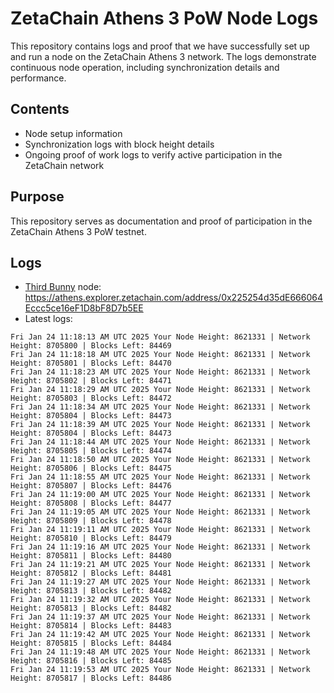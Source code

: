 # ZetaChain Athens 3 PoW Node Logs
This repository contains logs and proof that we have successfully set up and run a node on the ZetaChain Athens 3 network. The logs demonstrate continuous node operation, including synchronization details and performance.

## Contents
- Node setup information
- Synchronization logs with block height details
- Ongoing proof of work logs to verify active participation in the ZetaChain network

## Purpose
This repository serves as documentation and proof of participation in the ZetaChain Athens 3 PoW testnet.

## Logs

- [Third Bunny](https://thirdbunny.xyz/) node: https://athens.explorer.zetachain.com/address/0x225254d35dE666064Eccc5ce16eF1D8bF8D7b5EE
- Latest logs:
```
Fri Jan 24 11:18:13 AM UTC 2025 Your Node Height: 8621331 | Network Height: 8705800 | Blocks Left: 84469
Fri Jan 24 11:18:18 AM UTC 2025 Your Node Height: 8621331 | Network Height: 8705801 | Blocks Left: 84470
Fri Jan 24 11:18:23 AM UTC 2025 Your Node Height: 8621331 | Network Height: 8705802 | Blocks Left: 84471
Fri Jan 24 11:18:29 AM UTC 2025 Your Node Height: 8621331 | Network Height: 8705803 | Blocks Left: 84472
Fri Jan 24 11:18:34 AM UTC 2025 Your Node Height: 8621331 | Network Height: 8705804 | Blocks Left: 84473
Fri Jan 24 11:18:39 AM UTC 2025 Your Node Height: 8621331 | Network Height: 8705804 | Blocks Left: 84473
Fri Jan 24 11:18:44 AM UTC 2025 Your Node Height: 8621331 | Network Height: 8705805 | Blocks Left: 84474
Fri Jan 24 11:18:50 AM UTC 2025 Your Node Height: 8621331 | Network Height: 8705806 | Blocks Left: 84475
Fri Jan 24 11:18:55 AM UTC 2025 Your Node Height: 8621331 | Network Height: 8705807 | Blocks Left: 84476
Fri Jan 24 11:19:00 AM UTC 2025 Your Node Height: 8621331 | Network Height: 8705808 | Blocks Left: 84477
Fri Jan 24 11:19:05 AM UTC 2025 Your Node Height: 8621331 | Network Height: 8705809 | Blocks Left: 84478
Fri Jan 24 11:19:11 AM UTC 2025 Your Node Height: 8621331 | Network Height: 8705810 | Blocks Left: 84479
Fri Jan 24 11:19:16 AM UTC 2025 Your Node Height: 8621331 | Network Height: 8705811 | Blocks Left: 84480
Fri Jan 24 11:19:21 AM UTC 2025 Your Node Height: 8621331 | Network Height: 8705812 | Blocks Left: 84481
Fri Jan 24 11:19:27 AM UTC 2025 Your Node Height: 8621331 | Network Height: 8705813 | Blocks Left: 84482
Fri Jan 24 11:19:32 AM UTC 2025 Your Node Height: 8621331 | Network Height: 8705813 | Blocks Left: 84482
Fri Jan 24 11:19:37 AM UTC 2025 Your Node Height: 8621331 | Network Height: 8705814 | Blocks Left: 84483
Fri Jan 24 11:19:42 AM UTC 2025 Your Node Height: 8621331 | Network Height: 8705815 | Blocks Left: 84484
Fri Jan 24 11:19:48 AM UTC 2025 Your Node Height: 8621331 | Network Height: 8705816 | Blocks Left: 84485
Fri Jan 24 11:19:53 AM UTC 2025 Your Node Height: 8621331 | Network Height: 8705817 | Blocks Left: 84486
```
